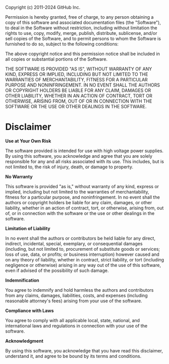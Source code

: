 Copyright (c) 2011-2024 GitHub Inc.

Permission is hereby granted, free of charge, to any person obtaining
a copy of this software and associated documentation files (the
"Software"), to deal in the Software without restriction, including
without limitation the rights to use, copy, modify, merge, publish,
distribute, sublicense, and/or sell copies of the Software, and to
permit persons to whom the Software is furnished to do so, subject to
the following conditions:

The above copyright notice and this permission notice shall be
included in all copies or substantial portions of the Software.

THE SOFTWARE IS PROVIDED "AS IS", WITHOUT WARRANTY OF ANY KIND,
EXPRESS OR IMPLIED, INCLUDING BUT NOT LIMITED TO THE WARRANTIES OF
MERCHANTABILITY, FITNESS FOR A PARTICULAR PURPOSE AND
NONINFRINGEMENT. IN NO EVENT SHALL THE AUTHORS OR COPYRIGHT HOLDERS BE
LIABLE FOR ANY CLAIM, DAMAGES OR OTHER LIABILITY, WHETHER IN AN ACTION
OF CONTRACT, TORT OR OTHERWISE, ARISING FROM, OUT OF OR IN CONNECTION
WITH THE SOFTWARE OR THE USE OR OTHER DEALINGS IN THE SOFTWARE.



# Disclaimer

**Use at Your Own Risk**

The software provided is intended for use with high voltage power supplies. By using this software, you acknowledge and agree that you are solely responsible for any and all risks associated with its use. This includes, but is not limited to, the risk of injury, death, or damage to property.

**No Warranty**

This software is provided "as is," without warranty of any kind, express or implied, including but not limited to the warranties of merchantability, fitness for a particular purpose, and noninfringement. In no event shall the authors or copyright holders be liable for any claim, damages, or other liability, whether in an action of contract, tort, or otherwise, arising from, out of, or in connection with the software or the use or other dealings in the software.

**Limitation of Liability**

In no event shall the authors or contributors be held liable for any direct, indirect, incidental, special, exemplary, or consequential damages (including, but not limited to, procurement of substitute goods or services; loss of use, data, or profits; or business interruption) however caused and on any theory of liability, whether in contract, strict liability, or tort (including negligence or otherwise) arising in any way out of the use of this software, even if advised of the possibility of such damage.

**Indemnification**

You agree to indemnify and hold harmless the authors and contributors from any claims, damages, liabilities, costs, and expenses (including reasonable attorney's fees) arising from your use of the software.

**Compliance with Laws**

You agree to comply with all applicable local, state, national, and international laws and regulations in connection with your use of the software.

**Acknowledgment**

By using this software, you acknowledge that you have read this disclaimer, understand it, and agree to be bound by its terms and conditions.
